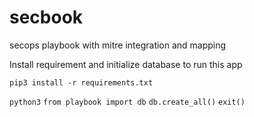 # secbook
secops playbook with mitre integration and mapping

Install requirement and initialize database to run this app
 
  `pip3 install -r requirements.txt`

  `python3`
  `from playbook import db`
  `db.create_all()`
  `exit()`
